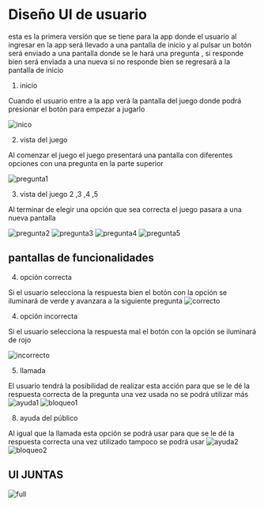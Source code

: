 # Diseño UI de usuario 

esta es la primera versión que se tiene para la app donde el usuario al ingresar en la app será llevado a una pantalla de inicio y al pulsar un botón será enviado a una pantalla donde se le hará una pregunta , si responde bien será enviada a una nueva si no responde bien se regresará a la pantalla de inicio 

1) inicio

Cuando el usuario entre a la app verá la pantalla del juego donde podrá presionar el botón para empezar a jugarlo

![inico](https://user-images.githubusercontent.com/103227489/221466033-f4e4995e-afdd-4f12-97a9-6708efe51349.JPG)


2) vista del juego 

Al comenzar el juego el juego presentará una pantalla con diferentes opciones con una pregunta en la parte superior


![pregunta1](https://user-images.githubusercontent.com/103227489/229259090-b5cff24d-8a46-408f-815f-a7648c3d38e3.JPG)


3) vista del juego 2 ,3 ,4 ,5 

Al terminar de elegir una opción que sea correcta el juego pasara a una nueva pantalla 

![pregunta2](https://user-images.githubusercontent.com/103227489/229259097-fbdd2519-a369-4845-ba6c-164ae66e0225.JPG)
![pregunta3](https://user-images.githubusercontent.com/103227489/229259119-44101bc8-b688-4899-a2c8-4dae6cc5e19f.JPG)
![pregunta4](https://user-images.githubusercontent.com/103227489/229259128-04b9b7a4-c5ec-4d4b-9327-9cd70e810c90.JPG)
![pregunta5](https://user-images.githubusercontent.com/103227489/229259132-39252e0d-c26e-4085-a73f-0eb44d0cba25.JPG)





## pantallas de funcionalidades

4) opción correcta

Si el usuario selecciona la respuesta bien el botón con la opción se iluminará de verde y avanzara a la siguiente pregunta
![correcto](https://user-images.githubusercontent.com/103227489/229259154-b181106c-7791-4a5d-b252-053716a7e259.JPG)



4) opción incorrecta

Si el usuario selecciona la respuesta mal el botón con la opción se iluminará de rojo 

![incorrecto](https://user-images.githubusercontent.com/103227489/229259163-07bb8900-9544-4dc9-bc79-4c776fe61da0.JPG)


5) llamada

El usuario tendrá la posibilidad de realizar esta acción para que se le dé la respuesta correcta de la pregunta una vez usada no se podrá utilizar más 
![ayuda1](https://user-images.githubusercontent.com/103227489/229259201-c37ec3d7-5659-4ec8-9d8a-c5d7300dadb5.JPG)
![bloqueo1](https://user-images.githubusercontent.com/103227489/229259208-0ff30e24-a9ff-4cc1-b08f-f02e49a5603e.JPG)



8) ayuda del público 

Al igual que la llamada esta opción se podrá usar para que se le dé la respuesta correcta una vez utilizado tampoco se podrá usar 
![ayuda2](https://user-images.githubusercontent.com/103227489/229259216-3c28d405-b07e-4083-b12e-a70c1a6bb415.JPG)
![bloqueo2](https://user-images.githubusercontent.com/103227489/229259224-6b164ba1-18a2-47e5-9842-79b57eb2af4b.JPG)

## UI JUNTAS
![full](https://user-images.githubusercontent.com/103227489/229259241-0a7b84d2-5abb-4b82-a5ff-0a7594411d71.JPG)






